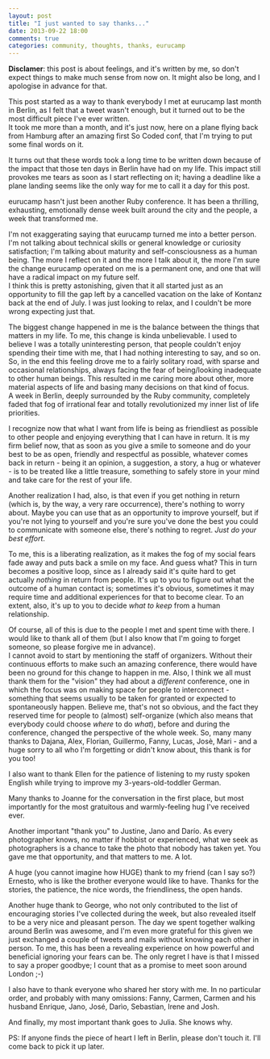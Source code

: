 ```yaml
---
layout: post
title: "I just wanted to say thanks..."
date: 2013-09-22 18:00
comments: true
categories: community, thoughts, thanks, eurucamp
---
```

**Disclamer**: this post is about feelings, and it's written by me, so don't
expect things to make much sense from now on. It might also be long, and I apologise in
advance for that.

<!-- More -->
This post started as a way to thank everybody I met at eurucamp last month in
Berlin, as I felt that a tweet wasn't enough, but it turned out to be the most
difficult piece I've ever written.  
It took me more than a month, and it's just now, here on a plane flying back from Hamburg
after an amazing first So Coded conf, that I'm trying to put some final words on it.

It turns out that these words took a long time to be written down because of
the impact that those ten days in Berlin have had on my life. This impact
still provokes me tears as soon as I start reflecting on it; having a deadline
like a plane landing seems like the only way for me to call it a day for this
post.

eurucamp hasn't just been another Ruby conference. It has been a thrilling,
exhausting, emotionally dense week built around the city and the people, a week
that transformed me.

I'm not exaggerating saying that eurucamp turned me into a better person. I'm not talking
about technical skills or general knowledge or curiosity satisfaction; I'm talking about maturity and
self-consciousness as a human being. The more I reflect on it and the more I
talk about it, the more I'm sure the change eurucamp operated on me is a
permanent one, and one that will have a radical impact on my future self.  
I think this is pretty astonishing, given that it all started just as an opportunity
to fill the gap left by a cancelled vacation on the lake of Kontanz back at the
end of July. I was just looking to relax, and I couldn't be more wrong
expecting just that.

The biggest change happened in me is the balance between the things that
matters in my life. To me, this change is kinda unbelievable. I used to
believe I was a totally uninteresting person, that people couldn't enjoy
spending their time with me, that I had nothing interesting to say, and so on.
So, in the end this feeling drove me to a fairly solitary road, with
sparse and occasional relationships, always facing the fear of being/looking
inadequate to other human beings. This resulted in me caring more about other,
more material aspects of life and basing many decisions on that kind of focus.  
A week in Berlin, deeply surrounded by the Ruby community,
completely faded that fog of irrational fear and totally revolutionized my
inner list of life priorities.

I recognize now that what I want from life is being as friendliest as possible
to other people and enjoying everything that I can have in return. It is my
firm belief now, that as soon as you give a smile to someone and do your best
to be as open, friendly and respectful as possible, whatever comes back in return -
being it an opinion, a suggestion, a story, a hug or whatever - is to be
treated like a little treasure, something to safely store in your mind and take
care for the rest of your life.  

Another realization I had, also, is that even if you get nothing in return (which is,
by the way, a very rare occurrence), there's nothing to worry about. Maybe you
can use that as an opportunity to improve yourself, but if you're not lying to
yourself and you're sure you've done the best you could to communicate with
someone else, there's nothing to regret. _Just do your best effort_.

To me, this is a liberating realization, as it makes the fog of my social
fears fade away and puts back a smile on my face. And guess what? This in turn
becomes a positive loop, since as I already said it's quite hard to get actually
_nothing_ in return from people. It's up to you to figure out what the outcome
of a human contact is; sometimes it's obvious, sometimes it may require time
and additional experiences for that to become clear. To an extent, also, it's up to you
to decide _what to keep_ from a human relationship.

Of course, all of this is due to the people I met and spent time with there.
I would like to thank all of them (but I also know that I'm going to forget
someone, so please forgive me in advance).  
I cannot avoid to start by mentioning
the staff of organizers. Without their continuous efforts to make such an
amazing conference, there would have been no ground for this change to happen
in me. Also, I think we all must thank them for the "vision" they had about a
_different_ conference, one in which the focus was on making space for people to
interconnect - something that seems usually to be taken for granted or expected
to spontaneously happen. Believe me, that's not so obvious, and the fact they reserved
time for people to (almost) self-organize (which also means that everybody
could choose _where_ to do _what_), before and during the conference,
changed the perspective of the whole week.
So, many many thanks to Dajana, Alex, Florian, Guillermo, Fanny, Lucas, Josè,
Mari - and a huge sorry to all who I'm forgetting or didn't know about, this
thank is for you too!

I also want to thank Ellen for the patience of listening to my rusty spoken English
while trying to improve my 3-years-old-toddler German.

Many thanks to Joanne for the conversation in the first place, but most
importantly for the most gratuitous and warmly-feeling hug I've received ever.

Another important "thank you" to Justine, Jano and Darío. As every
photographer knows, no matter if hobbist or experienced, what we seek as
photographers is a chance to take the photo that nobody has taken yet. You gave
me that opportunity, and that matters to me. A lot.

A huge (you cannot imagine how HUGE) thank to my friend (can I say so?)
Ernesto, who is like the brother everyone would like to have. Thanks for the
stories, the patience, the nice words, the friendliness, the open hands.

Another huge thank to George, who not only contributed to the list of
encouraging stories I've collected during the week, but also revealed itself to
be a very nice and pleasant person. The day we spent together walking around
Berlin was awesome, and I'm even more grateful for this given we just exchanged
a couple of tweets and mails without knowing each other in person. To me, this
has been a revealing experience on how powerful and beneficial ignoring your
fears can be.
The only regret I have is that I missed to say a proper goodbye; I count that
as a promise to meet soon around London ;-)

I also have to thank everyone who shared her story with me. In no
particular order, and probably with many omissions: Fanny, Carmen, Carmen and
his husband Enrique, Jano, José, Darìo, Sebastian, Irene and Josh.

And finally, my most important thank goes to Julia. She knows why.

PS: If anyone finds the piece of heart I left in Berlin, please don't touch it.
I'll come back to pick it up later.
